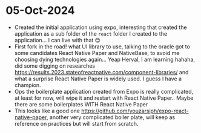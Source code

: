 # 05-Oct-2024
- Created the initial application using expo, interesting that created the application as a sub folder of the `react` folder I created to the application... I can live with that 😊
- First fork in the road! what UI library to use, talking to the oracle got to some candidates React Native Paper and NativeBase, to avoid me choosing dying technologies again... Yeap Herval, I am learning hahaha, did some digging on researches https://results.2023.stateofreactnative.com/component-libraries/ and what a surprise React Native Paper is widely used. I guess I have a champion.
- Ops the boilerplate application created from Expo is really complicated, at least for now, will wipe it and restart with React Native Paper.. Maybe there are some boilerplates WITH React Native Paper
- This looks like a good one https://github.com/youzarsiph/expo-react-native-paper, another very complicated boiler plate, will keep as reference on practices but will start from scratch.


